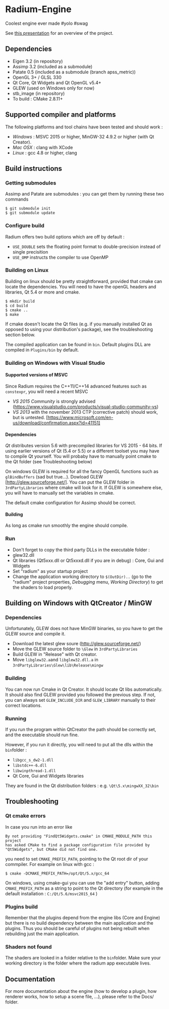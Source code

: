 # Radium-Engine
Coolest engine ever made #yolo #swag

See [this presentation](https://docs.google.com/presentation/d/12W2KXY7ctJXFIelmgNEn7obiBv_E4bmcMl3mXeJPVgc/edit?usp=sharing)
for an overview of the project.

## Dependencies 
* Eigen 3.2 (in repository)
* Assimp 3.2 (included as a submodule)
* Patate 0.5 (included as a submodule (branch apss_metric))
* OpenGL 3+ / GLSL 330
* Qt Core, Qt Widgets and Qt OpenGL v5.4+ 
* GLEW (used on Windows only for now)
* stb_image (in repository)
* To build : CMake 2.8.11+

## Supported compiler and platforms

The following platforms and tool chains have been tested and should work :

* *Windows* : MSVC 2015 or higher, MinGW-32 4.9.2 or higher (with Qt Creator).
* *Mac OSX* : clang with XCode
* *Linux* : gcc 4.8 or higher, clang

## Build instructions

### Getting submodules 
Assimp and Patate are submodules : you can get them by running these two commands
```
$ git submodule init
$ git submodule update
```

### Configure build

Radium offers two build options which are off by default :
* `USE_DOUBLE` sets the floating point format to double-precision instead of single precisition
* `USE_OMP` instructs the compiler to use OpenMP

###  Building on Linux

Building on linux should be pretty straightforward, provided that cmake can locate the dependencies.
You will need to have the openGL headers and libraries, Qt 5.4 or more and cmake.

```
$ mkdir build
$ cd build
$ cmake ..
$ make
```

If cmake doesn't locate the Qt files (e.g. if you manually installed Qt as opposed to using your distribution's package),
see the troubleshooting section below.

The compiled application can be found in `bin`. Default plugins DLL are compiled in
`Plugins/bin` by default.

### Building on Windows with Visual Studio

#### Supported versions of MSVC
Since Radium requires the C++11/C++14 advanced features such as `constexpr`, you will need a recent MSVC
* *VS 2015 Community* is strongly advised (https://www.visualstudio.com/products/visual-studio-community-vs)
* *VS 2013* with the november 2013 CTP (corrective patch)  should work, but is untested.
[https://www.microsoft.com/en-us/download/confirmation.aspx?id=41151]
 
#### Dependencies

*Qt* distributes version 5.6 with precompiled libraries for VS 2015 - 64 bits. 
If using earlier versions of Qt (5.4 or 5.5)  or a different toolset you may have to compile Qt yourself.
You will probaby have to manually point cmake to the Qt folder (see Troubleshooting below)

On windows GLEW is required for all the fancy OpenGL functions such as `glBindBuffers` (sad but true...).
Dowload GLEW [http://glew.sourceforge.net/].
You can put the GLEW folder in `3rdPartyLibraries` where cmake will look for it. If GLEW is somewhere else,
you will have to manually set the variables in cmake.

The default cmake configuration for Assimp should be correct.

#### Building

As long as cmake run smoothly the engine should compile.

### Run

* Don't forget to copy the third party DLLs in the executable folder :
 * glew32.dll
 * Qt libraries (Qt5xxx.dll or Qt5xxxd.dll if you are in debug) : Core, Gui and Widgets
* Set "radium" as your startup project
* Change the application working directory to `$(OutDir)..` (go to the "radium" project properties, *Debugging* menu, *Working Directory*) to get the shaders to load properly.

## Building on Windows with QtCreator / MinGW

### Dependencies 

Unfortunately, GLEW does not have MinGW binaries, so you have to get the GLEW source and compile it.
* Download the latest glew soure (http://glew.sourceforge.net/)
* Move the GLEW source folder to  `\Glew`  in `3rdPartyLibraries`
* Build GLEW in "Release" with Qt creator.
* Move `libglew32.a`and `libglew32.dll.a` in `3rdPartyLibraries\Glew\lib\Release\mingw`

### Building

You can now run Cmake in Qt Creator. It should locate Qt libs automatically. 
It should also find GLEW provided you followed the previous step. 
If not, you can always set `GLEW_INCLUDE_DIR` and `GLEW_LIBRARY` manually to their correct locations.

### Running

If you run the program within QtCreator the path should be correctly set, and the executable should run fine.

However, if you run it directly, you will need to put all the dlls within the `bin`folder :
* `libgcc_s_dw2-1.dll`
* `libstdc++-6.dll`
* `libwinpthread-1.dll`
* Qt Core, Gui and Widgets libraries

They are found in the Qt distribution folders : e.g. `\Qt\5.x\mingwXX_32\bin`

## Troubleshooting 

### Qt cmake errors
In case you run into an error like
```
By not providing "FindQt5Widgets.cmake" in CMAKE_MODULE_PATH this project
has asked CMake to find a package configuration file provided by
"Qt5Widgets", but CMake did not find one.
```
you need to set `CMAKE_PREFIX_PATH`, pointing to the Qt root dir of your commpiler.
For example on linux with gcc :
```
$ cmake -DCMAKE_PREFIX_PATH=/opt/Qt/5.x/gcc_64
```

On windows, using cmake-gui you can use the "add entry" button, adding `CMAKE_PREFIX_PATH` 
as a string to point to the Qt directory (for example in the default installation :
`C:/Qt/5.6/msvc2015_64` )

### Plugins build

Remember that the plugins depend from the engine libs (Core and Engine) but there is no
build dependency between the main application and the plugins. Thus you should be careful
of plugins not being rebuilt when rebuilding just the main application.

### Shaders not found

The shaders are looked in a folder relative to the `bin`folder. Make sure your working directory is the 
folder where the radium app executable lives.

## Documentation
For more documentation about the engine (how to develop a plugin, 
how renderer works, how to setup a scene file, ...), please refer to the Docs/ folder.
